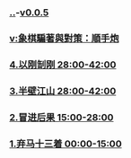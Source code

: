 ### [..](..)-[v0.0.5](https://github.com/littleflute/cchess/edit/master/ref/pu/PianZhaoYuDuiCe/3/readme.md)
### [v:象棋騙著與對策：順手炮](https://www.youtube.com/watch?v=vBe2eypzh3Y)
### [4.以刚㓡刚 28:00-42:00](4)
### [3.半壁江山 28:00-42:00](3)
### [2.冒进后果 15:00-28:00](2)
### [1.弃马十三着 00:00-15:00](1)
